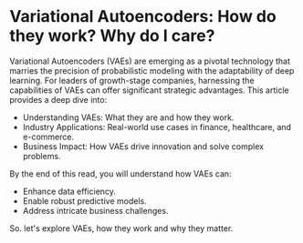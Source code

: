 ```

```

# Variational Autoencoders: How do they work? Why do I care?

Variational Autoencoders (VAEs) are emerging as a pivotal technology that marries the precision of probabilistic modeling with the adaptability of deep learning. For leaders of growth-stage companies, harnessing the capabilities of VAEs can offer significant strategic advantages. This article provides a deep dive into:

* Understanding VAEs: What they are and how they work.
* Industry Applications: Real-world use cases in finance, healthcare, and e-commerce.
* Business Impact: How VAEs drive innovation and solve complex problems.

By the end of this read, you will understand how VAEs can:

* Enhance data efficiency.
* Enable robust predictive models.
* Address intricate business challenges.

So. let's explore VAEs, how they work and why they matter.

```{tableofcontents}

```

